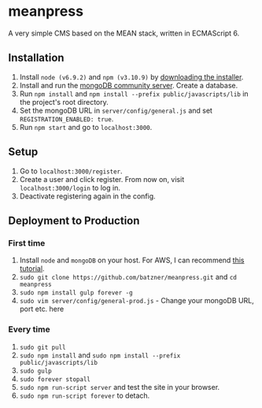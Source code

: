 # meanpress
A very simple CMS based on the MEAN stack, written in ECMAScript 6.

## Installation
1. Install `node (v6.9.2)` and `npm (v3.10.9)` by [downloading the installer](https://nodejs.org/en/download/).
2. Install and run the [mongoDB community server](https://server.js.mongodb.com/download-center#community). Create a database.
3. Run `npm install` and `npm install --prefix public/javascripts/lib` in the project's root directory.
4. Set the mongoDB URL in `server/config/general.js` and set `REGISTRATION_ENABLED: true`.
5. Run `npm start` and go to `localhost:3000`.

## Setup
1. Go to `localhost:3000/register`.
2. Create a user and click register. From now on, visit `localhost:3000/login` to log in.
3. Deactivate registering again in the config.

## Deployment to Production

### First time
1. Install `node` and `mongoDB` on your host. For AWS, I can recommend [this tutorial](https://scotch.io/tutorials/deploying-a-mean-app-to-amazon-ec2-part-1).
2. `sudo git clone https://github.com/batzner/meanpress.git` and `cd meanpress`
3. `sudo npm install gulp forever -g`
4. `sudo vim server/config/general-prod.js` - Change your mongoDB URL, port etc. here

### Every time
1. `sudo git pull`
2. `sudo npm install` and `sudo npm install --prefix public/javascripts/lib`
3. `sudo gulp`
4. `sudo forever stopall`
5. `sudo npm run-script server` and test the site in your browser.
6. `sudo npm run-script forever` to detach.
